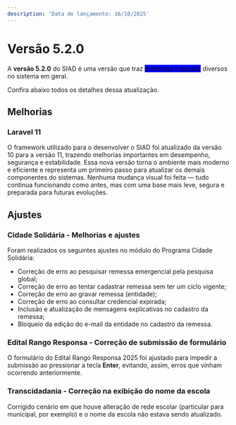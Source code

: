 ```yaml
---
description: 'Data de lançamento: 16/10/2025'
---
```


# Versão 5.2.0

A **versão 5.2.0** do SIAD é uma versão que traz <mark style="background-color:blue;">melhorias e ajustes</mark> diversos no sistema em geral.

Confira abaixo todos os detalhes dessa atualização.

## Melhorias

### Laravel 11

O framework utilizado para o desenvolver o SIAD foi atualizado da versão 10 para a versão 11, trazendo melhorias importantes em desempenho, segurança e estabilidade. Essa nova versão torna o ambiente mais moderno e eficiente e representa um primeiro passo para atualizar os demais componentes do sistemas. Nenhuma mudança visual foi feita — tudo continua funcionando como antes, mas com uma base mais leve, segura e preparada para futuras evoluções.

## Ajustes

### Cidade Solidária - Melhorias e ajustes

Foram realizados os seguintes ajustes no módulo do Programa Cidade Solidária:

* Correção de erro ao pesquisar remessa emergencial pela pesquisa global;
* Correção de erro ao tentar cadastrar remessa sem ter um ciclo vigente;
* Correção de erro ao gravar remessa (entidade);
* Correção de erro ao consultar credencial expirada;
* Inclusão e atualização de mensagens explicativas no cadastro da remessa;
* Bloqueio da edição do e-mail da entidade no cadastro da remessa.

### Edital Rango Responsa - Correção de submissão de formulário

O formulário do Edital Rango Responsa 2025 foi ajustado para impedir a submissão ao pressionar a tecla **Enter**, evitando, assim, erros que vinham ocorrendo anteriormente.

### Transcidadania - Correção na exibição do nome da escola

Corrigido cenário em que houve alteração de rede escolar (particular para municipal, por exemplo) e o nome da escola não estava sendo atualizado.
